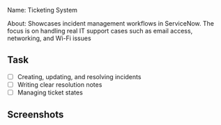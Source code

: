 Name: Ticketing System

About: Showcases incident management workflows in ServiceNow. The 
focus is on handling real IT support cases such as email access, networking, and 
Wi-Fi issues

## Task
- [ ] Creating, updating, and resolving incidents
- [ ] Writing clear resolution notes
- [ ] Managing ticket states

## Screenshots

